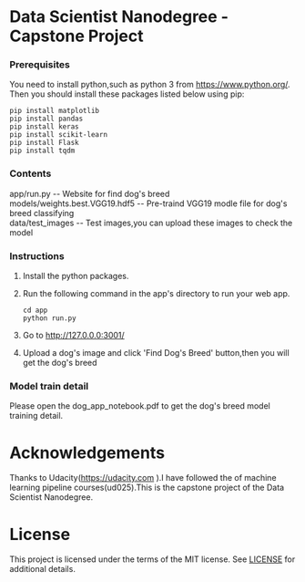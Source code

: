 # Data Scientist Nanodegree - Capstone Project

### Prerequisites

You need to install python,such as python 3 from https://www.python.org/.
Then you should install these packages listed below using pip:

```
pip install matplotlib
pip install pandas 
pip install keras 
pip install scikit-learn
pip install Flask
pip install tqdm
```

### Contents
app/run.py                      -- Website for find dog's breed <br>
models/weights.best.VGG19.hdf5  -- Pre-traind VGG19 modle file for dog's breed classifying <br>
data/test_images                -- Test images,you can upload these images to check the model


### Instructions
1. Install the python packages.

2. Run the following command in the app's directory to run your web app.

    ```
    cd app
    python run.py
    ```

3. Go to http://127.0.0.0:3001/

4. Upload a dog's image and click 'Find Dog's Breed' button,then you will get the dog's breed

### Model train detail
Please open the dog_app_notebook.pdf to get the dog's breed model training detail.


# Acknowledgements
Thanks to Udacity(https://udacity.com ).I have followed the of machine learning pipeline courses(ud025).This is the capstone project of the Data Scientist Nanodegree.


# License

This project is licensed under the terms of the MIT license. See [LICENSE](https://github.com/ahomer/dog_guess/blob/master/LICENSE) for additional details.
